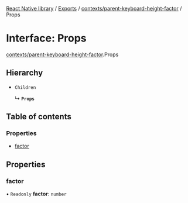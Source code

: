 [React Native library](../index.md) / [Exports](../modules.md) / [contexts/parent-keyboard-height-factor](../modules/contexts_parent_keyboard_height_factor.md) / Props

# Interface: Props

[contexts/parent-keyboard-height-factor](../modules/contexts_parent_keyboard_height_factor.md).Props

## Hierarchy

- `Children`

  ↳ **`Props`**

## Table of contents

### Properties

- [factor](contexts_parent_keyboard_height_factor.Props.md#factor)

## Properties

### factor

• `Readonly` **factor**: `number`
